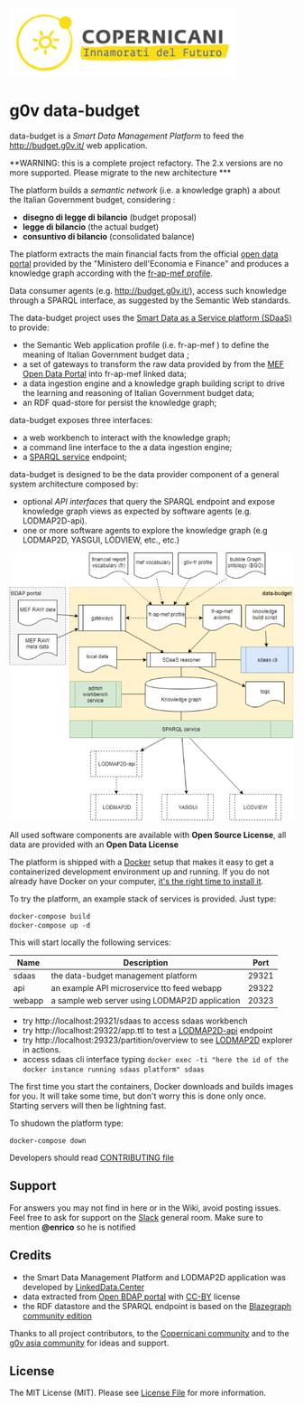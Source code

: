 ![copernicani](doc/copernicani-logo.png)

# g0v data-budget

data-budget is a *Smart Data Management Platform* to feed the http://budget.g0v.it/ web application.

**WARNING: this is a complete project refactory. The 2.x versions are no more supported. Please migrate to the new architecture ***

The platform builds a *semantic network* (i.e. a knowledge graph) a about the Italian Government budget, considering :

- **disegno di legge di bilancio** (budget proposal)
- **legge di bilancio** (the actual budget)
- **consuntivo di bilancio** (consolidated balance)

The platform extracts the main financial facts from the official [open data portal](https://bdap-opendata.mef.gov.it) provided 
by the "Ministero dell'Economia e Finance" and produces a knowledge graph according with the 
[fr-ap-mef profile](fr-ap-mef/README.md).

Data consumer agents (e.g. http://budget.g0v.it/), access such knowledge through a SPARQL interface, as suggested by the Semantic Web standards.

The data-budget project uses the [Smart Data as a Service platform (SDaaS)](https://github.com/linkeddatacenter/sdaas-ce) to provide:

- the Semantic Web application profile (i.e. fr-ap-mef ) to define the meaning of Italian Government budget data ;
- a set of gateways to transform the raw data provided by from the [MEF Open Data Portal](https://openbdap.mef.gov.it) into fr-ap-mef linked data;
- a data ingestion engine and a knowledge graph building script to drive the learning and reasoning of Italian Government budget data; 
- an RDF quad-store for persist the knowledge graph; 

data-budget exposes three interfaces:

- a web workbench to interact with the knowledge graph;
- a command line interface to the a data ingestion engine; 
- a [SPARQL service](https://www.w3.org/TR/sparql11-overview) endpoint; 

data-budget is designed to be the data provider component of a general system architecture composed by:

- optional *API interfaces* that query the SPARQL endpoint and expose knowledge graph views as expected by software agents (e.g. LODMAP2D-api). 
- one or more software agents to explore the knowledge graph (e.g LODMAP2D, YASGUI, LODVIEW, etc., etc.)

![architecture](doc/architecture.png)

All used software components are available with **Open Source License**, all data are provided with an **Open Data License**

The platform is shipped with a [Docker](https://docker.com) setup that makes it easy 
to get a containerized development environment up and running. 
If you do not already have Docker on your computer, 
[it's the right time to install it](https://docs.docker.com/install/).

To try the platform, an example stack of services is provided. Just type: 

```
docker-compose build
docker-compose up -d
```

This will start locally the following services:


| Name        | Description                                                   | Port 
| ----------- | ------------------------------------------------------------- | ------- 
| sdaas       | the data-budget management platform                           | 29321    
| api         | an  example API microservice tto feed webapp                  | 29322 
| webapp      | a sample web server using LODMAP2D application                | 20323

- try http://localhost:29321/sdaas to access sdaas workbench
- try http://localhost:29322/app.ttl to test a [LODMAP2D-api](https://github.com/linkeddatacenter/LODMAP2D-api) endpoint
- try http://localhost:29323/partition/overview to see [LODMAP2D](https://github.com/linkeddatacenter/LODMAP2D) explorer in actions.
- access sdaas cli interface  typing `docker exec -ti "here the id of the docker instance running sdaas platform" sdaas`

The first time you start the containers, Docker downloads and builds images for you. It will take some time, but don't worry
this is done only once. Starting servers will then be lightning fast.


To shudown the platform type: 

```
docker-compose down
```

Developers should read [CONTRIBUTING file](CONTRIBUTING.md)

## Support

For answers you may not find in here or in the Wiki, avoid posting issues. Feel free to ask for support on the [Slack](https://copernicani.slack.com/) general room. Make sure to mention **@enrico** so he is notified


## Credits

- the Smart Data Management Platform and LODMAP2D application was developed by [LinkedData.Center](http://LinkedData.Center/)
- data extracted from [Open BDAP portal](https://bdap-opendata.mef.gov.it/) with [CC-BY](http://creativecommons.org/licenses/by/3.0) license
- the RDF datastore and the SPARQL endpoint is based on the [Blazegraph community edition](https://www.blazegraph.com/)

Thanks to all project contributors, to the [Copernicani community](https://copernicani.it/) and to the [g0v asia community](http://g0v.asia) for ideas and support.

## License

The MIT License (MIT). Please see [License File](LICENSE) for more information.
